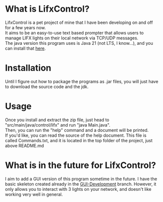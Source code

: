 What is LifxControl?
====================

LifxControl is a pet project of mine that I have been developing on and off for a few years now.  
It aims to be an easy-to-use text based prompter that allows users to manage LIFX lights on their local network via TCP/UDP messages.  
The java version this program uses is Java 21 (not LTS, I know...), and you can install that [here](https://jdk.java.net/java-se-ri/21).


Installation
============

Until I figure out how to package the programs as .jar files, you will just have to download the source code and the jdk.


Usage
=====

Once you install and extract the zip file, just head to "src/main/java/control/lifx" and run "java Main.java".  
Then, you can run the "help" command and a document will be printed.  
If you'd like, you can read the source of the help document.  This file is called Commands.txt, and it is located in the top folder of the project, just above README.md


What is in the future for LifxControl?
======================================

I aim to add a GUI version of this program sometime in the future.  I have the basic skeleton created already in the [GUI-Development](https://github.com/Turbojax07/LifxControl/tree/GUI-Development) branch.  However, it only allows you to interact with 3 lights on your network, and doesn't like working very well in general.